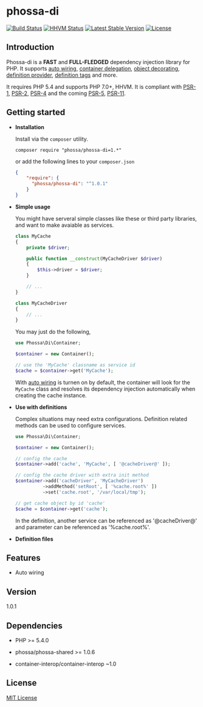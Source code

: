 # phossa-di
[![Build Status](https://travis-ci.org/phossa/phossa-di.svg?branch=master)](https://travis-ci.org/phossa/phossa-di.svg?branch=master)
[![HHVM Status](http://hhvm.h4cc.de/badge/phossa/phossa-di.svg)](http://hhvm.h4cc.de/package/phossa/phossa-di)
[![Latest Stable Version](https://poser.pugx.org/phossa/phossa-di/v/stable)](https://packagist.org/packages/phossa/phossa-di)
[![License](https://poser.pugx.org/phossa/phossa-di/license)](https://packagist.org/packages/phossa/phossa-di)

Introduction
---

Phossa-di is a **FAST** and **FULL-FLEDGED** dependency injection library for
PHP. It supports [auto wiring](#auto), [container delegation](#delegate),
[object decorating](#decorate), [definition provider](#provider),
[definition tags](#tag) and more.

It requires PHP 5.4 and supports PHP 7.0+, HHVM. It is compliant with
[PSR-1][PSR-1], [PSR-2][PSR-2], [PSR-4][PSR-4] and the coming [PSR-5][PSR-5],
[PSR-11][PSR-11].

[PSR-1]: http://www.php-fig.org/psr/psr-1/ "PSR-1: Basic Coding Standard"
[PSR-2]: http://www.php-fig.org/psr/psr-2/ "PSR-2: Coding Style Guide"
[PSR-4]: http://www.php-fig.org/psr/psr-4/ "PSR-4: Autoloader"
[PSR-5]: https://github.com/phpDocumentor/fig-standards/blob/master/proposed/phpdoc.md "PSR-5: PHPDoc"
[PSR-11]: https://github.com/container-interop/fig-standards/blob/master/proposed/container.md "Container interface"

Getting started
---

- **Installation**

  Install via the `composer` utility.

  ```
  composer require "phossa/phossa-di=1.*"
  ```

  or add the following lines to your `composer.json`

  ```json
  {
      "require": {
        "phossa/phossa-di": "^1.0.1"
      }
  }
  ```

- **Simple usage**

  You might have serveral simple classes like these or third party libraries,
  and want to make avaiable as services.

  ```php
  class MyCache
  {
      private $driver;

      public function __construct(MyCacheDriver $driver)
      {
          $this->driver = $driver;
      }

      // ...
  }
  ```

  ```php
  class MyCacheDriver
  {
      // ...
  }
  ```

  You may just do the following,

  ```php
  use Phossa\Di\Container;

  $container = new Container();

  // use the 'MyCache' classname as service id
  $cache = $container->get('MyCache');
  ```

  With [auto wiring]((#auto)) is turnen on by default, the container will look
  for the `MyCache` class and resolves its dependency injection automatically
  when creating the cache instance.

- **Use with definitions**

  Complex situations may need extra configurations. Definition related methods
  can be used to configure services.

  ```php
  use Phossa\Di\Container;

  $container = new Container();

  // config the cache
  $container->add('cache', 'MyCache', [ '@cacheDriver@' ]);

  // config the cache driver with extra init method
  $container->add('cacheDriver', 'MyCacheDriver')
            ->addMethod('setRoot', [ '%cache.root%' ])
            ->set('cache.root', '/var/local/tmp');

  // get cache object by id 'cache'
  $cache = $container->get('cache');
  ```

  In the definition, another service can be referenced as '@cacheDriver@' and
  parameter can be referenced as '%cache.root%'.

- **Definition files**

Features
---

- <a name="auto"></a>Auto wiring

Version
---

1.0.1

Dependencies
---

- PHP >= 5.4.0

- phossa/phossa-shared >= 1.0.6

- container-interop/container-interop ~1.0

License
---

[MIT License](http://spdx.org/licenses/MIT)
